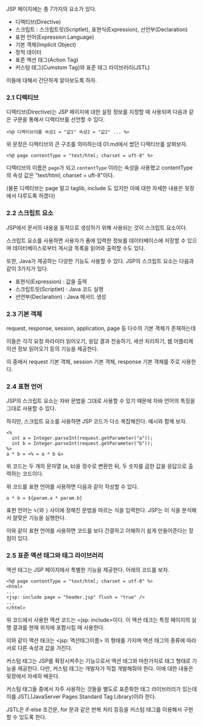 JSP 페이지에는 총 7가지의 요소가 있다.
- 디렉티브(Directive)
- 스크립트 : 스크립트릿(Scriptlet), 표현식(Expression), 선언부(Declaration)
- 표현 언어(Expression Language)
- 기본 객체(Implicit Object)
- 정적 데이터
- 표준 액션 태그(Action Tag)
- 커스텀 태그(Cumstom Tag)와 표준 태그 라이브러리(JSTL)

이들에 대해서 간단하게 알아보도록 하자.

### 2.1 디렉티브

디렉티브(Directive)는 JSP 페이지에 대한 설정 정보를 지정할 때 사용되며 다음과 같은 구문을 통해서 디렉티브를 선언할 수 있다.

```
<%@ 디렉티브이름 속성1 = "값1" 속성2 = "값2" ... %>
```

위 문장은 디렉티브의 큰 구조를 의미하는데 01.md에서 썼던 디렉티브를 살펴보자.

```
<%@ page contentType = "text/html; charset = uft-8" %>
```

디렉티브의 이름은 `page`가 되고 `contentType` 이라는 속성을 사용했고 contentType의 속성 값은 "text/html; charset = uft-8"이다.

(물론 디렉티브는 page 말고 taglib, include 도 있지만 이에 대한 자세한 내용은 뒷장에서 다루도록 하겠다)

### 2.2 스크립트 요소

JSP에서 문서의 내용을 동적으로 생성하기 위해 사용되는 것이 스크립트 요소이다.

스크립트 요소를 사용하면 사용자가 폼에 입력한 정보를 데이터베이스에 저장할 수 있으며 데이터베이스로부터 게시글 목록을 읽어와 출력할 수도 있다.

또한, Java가 제공하는 다양한 기능도 사용할 수 있다. JSP의 스크립트 요소는 다음과 같이 3가지가 있다.

- 표현식(Expression) : 값을 출력
- 스크립트릿(Scriptlet) : Java 코드 실행
- 선언부(Declaration) : Java 메서드 생성

### 2.3 기본 객체

request, response, session, application, page 등 다수의 기본 객체가 존재하는데 

이들은 각각 요청 파라미터 읽어오기, 응답 결과 전송하기, 세션 처리하기, 웹 어플리케이션 정보 읽어오기 등의 기능을 제공한다. 

이 중에서 request 기본 객체, session 기본 객체, response 기본 객체를 주로 사용한다. 

### 2.4 표현 언어

JSP의 스크립트 요소는 자바 문법을 그대로 사용할 수 있기 때문에 자바 언어의 특징을 그대로 사용할 수 있다. 

하지만, 스크립트 요소를 사용하면 JSP 코드가 다소 복잡해진다. 예시와 함께 보자.

``` 
<% 
  int a = Integer.parseInt(request.getParameter("a")); 
  int b = Integer.parseInt(request.getParameter("b")); 
%>  
a * b = <% = a * b &>
```

위 코드는 두 개의 문자열 (a, b)을 정수로 변환한 뒤, 두 숫자를 곱한 값을 응답으로 출력하는 코드이다. 

위 코드를 표현 언어를 사용하면 다음과 같이 작성할 수 있다.

```
a * b = ${param.a * param.b}
```

표현 언어는 `%{`와 `}` 사이에 정해진 문법을 따르는 식을 입력한다. JSP는 이 식을 분석해서 알맞은 기능을 실행한다. 

이와 같이 표현 언어를 사용하면 코드를 보다 간결하고 이해하기 쉽게 만들어준다는 장점이 있다. 

### 2.5 표준 액션 태그와 태그 라이브러리

액션 태그는 JSP 페이지에서 특별한 기능을 제공한다. 아래의 코드를 보자.

```
<%@ page contentType = "text/html; charset = utf-8" %>
<html>
...
<jsp: include page = "header.jsp" flush = "true" />
...
</html>
```

위 코드에서 사용한 액션 코드는 <jsp: include>이다. 이 액션 태크는 특정 페이지의 실행 결과를 현재 위치에 포함시킬 때 사용한다.

이와 같이 액션 태크는 <jsp: 액션태그이름> 의 형태를 가지며 액션 태그의 종류에 따라 서로 다른 속성과 값을 가진다.

커스텀 태그는 JSP를 확장시켜주는 기능으로서 액션 태그와 마찬가지로 태그 형태로 기능을 제공한다. 다만, 커스텀 태그는 개발자가 직접 개발해줘야 한다. 이에 대한 내용은 뒷장에서 자세히 배운다.

커스텀 태그들 중에서 자주 사용하는 것들을 별도로 표준화한 태그 라이브러리가 있는데 이를 JSTL(JavaServer Pages Standard Tag Library)이라 한다.

JSTL은 if-else 조건문, for 문과 같은 반복 처리 등등을 커스텀 태그를 이용해서 구현할 수 있도록 한다. 

